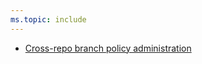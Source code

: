 ```yaml
---
ms.topic: include
---
```


- [Cross-repo branch policy administration](#cross-repo-branch-policy-administration)
